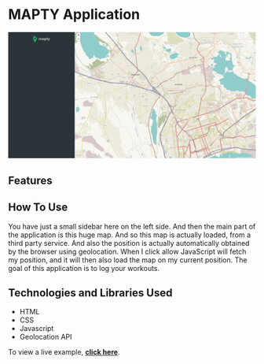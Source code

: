 # MAPTY Application

![main](main.png)

## Features

## How To Use

You have just a small sidebar here on the left side. And then the main part of the application is this huge map. And so this map is actually loaded, from a third party service.
And also the position is actually automatically obtained by the browser using geolocation. When I click allow JavaScript will fetch my position, and it will then also load the map on my current position. The goal of this application is to log your workouts.

## Technologies and Libraries Used

- HTML
- CSS
- Javascript
- Geolocation API

To view a live example, **[click here](https://mapty-app-go.netlify.app/)**.
